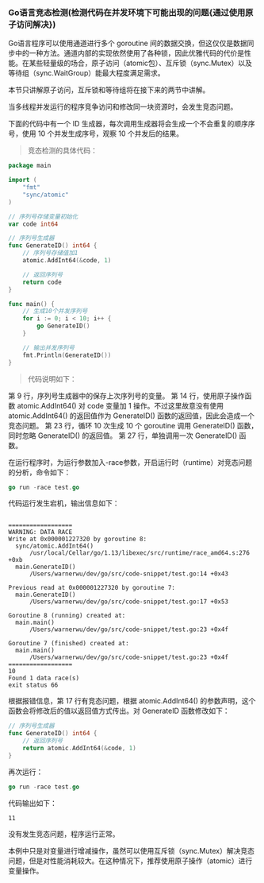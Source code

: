 ### Go语言竞态检测(检测代码在并发环境下可能出现的问题{通过使用原子访问解决})


Go语言程序可以使用通道进行多个 goroutine 间的数据交换，但这仅仅是数据同步中的一种方法。通道内部的实现依然使用了各种锁，因此优雅代码的代价是性能。在某些轻量级的场合，原子访问（atomic包）、互斥锁（sync.Mutex）以及等待组（sync.WaitGroup）能最大程度满足需求。

本节只讲解原子访问，互斥锁和等待组将在接下来的两节中讲解。

当多线程并发运行的程序竞争访问和修改同一块资源时，会发生竞态问题。

下面的代码中有一个 ID 生成器，每次调用生成器将会生成一个不会重复的顺序序号，使用 10 个并发生成序号，观察 10 个并发后的结果。

> 竞态检测的具体代码：

```go
package main

import (
	"fmt"
	"sync/atomic"
)

// 序列号存储变量初始化
var code int64

// 序列号生成器
func GenerateID() int64 {
	// 序列号存储值加1
	atomic.AddInt64(&code, 1)

	// 返回序列号
	return code
}

func main() {
	// 生成10个并发序列号
	for i := 0; i < 10; i++ {
		go GenerateID()
	}

	// 输出并发序列号
	fmt.Println(GenerateID())
}
```

> 代码说明如下：

第 9 行，序列号生成器中的保存上次序列号的变量。
第 14 行，使用原子操作函数 atomic.AddInt64() 对 code 变量加 1 操作。不过这里故意没有使用 atomic.AddInt64() 的返回值作为 GenerateID() 函数的返回值，因此会造成一个竞态问题。
第 23 行，循环 10 次生成 10 个 goroutine 调用 GenerateID() 函数，同时忽略 GenerateID() 的返回值。
第 27 行，单独调用一次 GenerateID() 函数。

在运行程序时，为运行参数加入-race参数，开启运行时（runtime）对竞态问题的分析，命令如下：

```go
go run -race test.go
```

代码运行发生宕机，输出信息如下：

```text

==================
WARNING: DATA RACE
Write at 0x000001227320 by goroutine 8:
  sync/atomic.AddInt64()
      /usr/local/Cellar/go/1.13/libexec/src/runtime/race_amd64.s:276 +0xb
  main.GenerateID()
      /Users/warnerwu/dev/go/src/code-snippet/test.go:14 +0x43

Previous read at 0x000001227320 by goroutine 7:
  main.GenerateID()
      /Users/warnerwu/dev/go/src/code-snippet/test.go:17 +0x53

Goroutine 8 (running) created at:
  main.main()
      /Users/warnerwu/dev/go/src/code-snippet/test.go:23 +0x4f

Goroutine 7 (finished) created at:
  main.main()
      /Users/warnerwu/dev/go/src/code-snippet/test.go:23 +0x4f
==================
10
Found 1 data race(s)
exit status 66
```

根据报错信息，第 17 行有竞态问题，根据 atomic.AddInt64() 的参数声明，这个函数会将修改后的值以返回值方式传出。对 GenerateID 函数修改如下：

```go
// 序列号生成器
func GenerateID() int64 {
	// 返回序列号
	return atomic.AddInt64(&code, 1)
}
```

再次运行：

```go
go run -race test.go
```

代码输出如下：

```text
11
```
    
没有发生竞态问题，程序运行正常。

本例中只是对变量进行增减操作，虽然可以使用互斥锁（sync.Mutex）解决竞态问题，但是对性能消耗较大。在这种情况下，推荐使用原子操作（atomic）进行变量操作。





